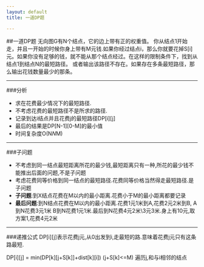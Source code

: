 ```yaml
---
layout: default
title: 一道DP题

---
```

##一道DP题
无向图G有N个结点，它的边上带有正的权重值。
你从结点1开始走，并且一开始的时候你身上带有M元钱.如果你经过结点i，那么你就要花掉S[i]元。如果你没有足够的钱，就不能从那个结点经过。在这样的限制条件下，找到从结点1到结点N的最短路径。 或者输出该路径不存在。如果存在多条最短路径，那么输出花钱数量最少的那条。 

---
###分析
+ 求在花费最少情况下的最短路径.
+ 不考虑花费的最短路径不是所求的路径.
+ 记录到达i结点并且花费j的最短路径DP[i][j]
+ 最后的结果是DP[N-1][0-M]的最小值
+ 时间复杂度O(N*N*M)

---
###子问题
+ 不考虑到同一结点最短距离所花的最少钱,最短距离只有一种,所花的最少钱不能推出后面的问题,不是子问题
+ 考虑花费同等价格到同一结点的最短路径.花费同等价格当然得走最短路径.是子问题
+ **子问题**:到X结点花费在M以内的最小距离.花费小于M的最小距离都要记录
+ **最后问题**:到N结点花费在M以内的最小距离.花费1元1米到A,花费2元2米到B, A到N花费3元1米 B到N花费1元1米.最后到N花费4元2米\3元3米.身上有10元,取方案1,花费4元2米

---
###递推公式
DP[i][j]表示花费j元,从0出发到i,走最短的路.意味着花费j元只有这条路最短.

DP[i][j] = min(DP[k][j+S[k]]+dist[k][i]) (j+S[k]<=M) 遍历j,和与i相邻的结点

 
